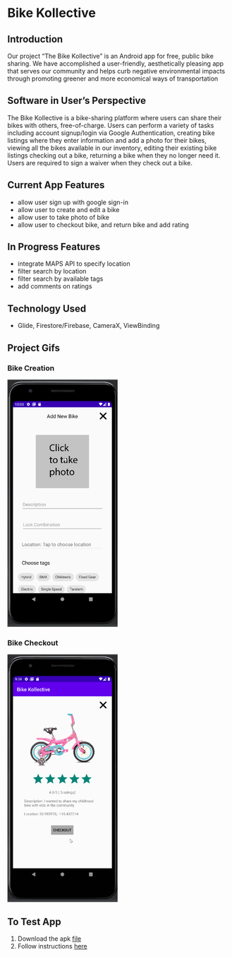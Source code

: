 # Bike Kollective

## Introduction
Our project “The Bike Kollective” is an Android app for free, public bike sharing. We have accomplished a user-friendly, aesthetically pleasing app that serves our community and helps curb negative environmental impacts through promoting greener and more economical ways of transportation
## Software in User’s Perspective
The Bike Kollective is a bike-sharing platform where users can share their bikes with others, free-of-charge. Users can perform a variety of tasks including account signup/login via Google Authentication, creating bike listings where they enter information and add a photo for their bikes, viewing all the bikes available in our inventory, editing their existing bike listings checking out a bike,  returning a bike when they no longer need it. Users are required to sign a waiver when they check out a bike.

## Current App Features
- allow user sign up with google sign-in 
- allow user to create and edit a bike
- allow user to take photo of bike 
- allow user to checkout bike, and return bike and add rating 

## In Progress Features 
- integrate MAPS API to specify location 
- filter search by location 
- filter search by available tags
- add comments on ratings

## Technology Used 
- Glide, Firestore/Firebase, CameraX, ViewBinding

## Project Gifs 
### Bike Creation
<img src='https://github.com/cs467-bike-kollective/bike_kollective/blob/main/create_bike.gif' title='Video Walkthrough' width='250px' alt='Video Walkthrough' /><br>
### Bike Checkout
<img src='https://github.com/cs467-bike-kollective/bike_kollective/blob/main/bike_checkout.gif' title='Video Walkthrough' width='250px' alt='Video Walkthrough' /><br>

## To Test App 
1. Download the apk [file](https://github.com/cs467-bike-kollective/bike_kollective/blob/main/app-debug.apk)
2. Follow instructions [here](https://github.com/cs467-bike-kollective/bike_kollective/blob/main/Installation%20and%20Instructions.pdf)

